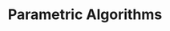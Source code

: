 ---
types: "word"

title: "Parametric Algorithms"

categories: ['']

tags: ['Parametric', 'Algorithms']

arabic: ['خوارزميات ذات عوامل']

publishers: ['خوارزميات الذكاء الاصطناعي في تحليل النص العربي']

types: "word"

slug: ""
---